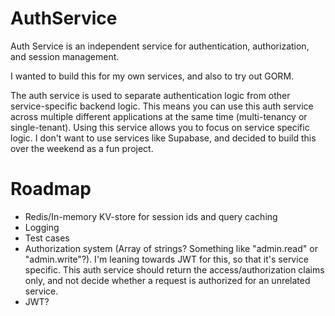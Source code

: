 # AuthService

Auth Service is an independent service for authentication, authorization, and session management.

I wanted to build this for my own services, and also to try out GORM.

The auth service is used to separate authentication logic from other service-specific backend logic. This means you can use this auth service across multiple different applications at the same time (multi-tenancy or single-tenant). Using this service allows you to focus on service specific logic. I don't want to use services like Supabase, and decided to build this over the weekend as a fun project.

# Roadmap

- Redis/In-memory KV-store for session ids and query caching
- Logging
- Test cases
- Authorization system (Array of strings? Something like "admin.read" or "admin.write"?). I'm leaning towards JWT for this, so that it's service specific. This auth service should return the access/authorization claims only, and not decide whether a request is authorized for an unrelated service.
- JWT?